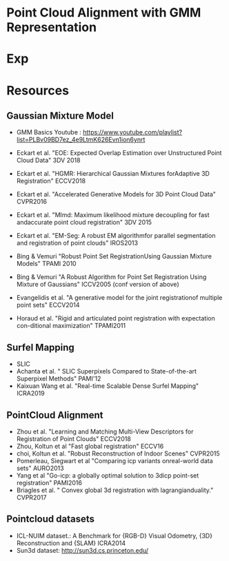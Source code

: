 # Point Cloud Alignment with GMM Representation

# Exp

# Resources

## Gaussian Mixture Model
- GMM Basics Youtube : https://www.youtube.com/playlist?list=PLBv09BD7ez_4e9LtmK626Evn1ion6ynrt
- Eckart et al. "EOE: Expected Overlap Estimation over Unstructured Point Cloud Data" 3DV 2018
- Eckart et al. "HGMR: Hierarchical Gaussian Mixtures forAdaptive 3D Registration" ECCV2018
- Eckart et al. "Accelerated Generative Models for 3D Point Cloud Data" CVPR2016
- Eckart et al. "Mlmd: Maximum likelihood mixture decoupling for fast andaccurate point cloud registration" 3DV 2015
- Eckart et al. "EM-Seg:  A robust EM algorithmfor parallel segmentation and registration of point clouds" IROS2013
- Bing & Vemuri "Robust Point Set RegistrationUsing Gaussian Mixture Models" TPAMI 2010
- Bing & Vemuri "A Robust Algorithm for Point Set Registration Using Mixture of Gaussians" ICCV2005 (conf version of above)

- Evangelidis et al. "A generative model for the joint registrationof multiple point sets" ECCV2014
- Horaud et al. "Rigid and articulated point registration with expectation con-ditional maximization" TPAMI2011


## Surfel Mapping
- SLIC
- Achanta et al. " SLIC Superpixels Compared to State-of-the-art Superpixel Methods" PAMI'12
- Kaixuan Wang et al. "Real-time  Scalable  Dense  Surfel  Mapping" ICRA2019


## PointCloud Alignment
- Zhou et al. "Learning and Matching Multi-View Descriptors for Registration of Point Clouds" ECCV2018
- Zhou, Koltun et al "Fast global registration" ECCV16
- choi, Koltun et al. "Robust Reconstruction of Indoor Scenes" CVPR2015
- Pomerleau, Siegwart et al "Comparing icp variants onreal-world data sets" AURO2013
- Yang et al "Go-icp: a globally optimal solution to 3dicp point-set registration" PAMI2016
- Briagles et al. " Convex global 3d registration with lagrangianduality." CVPR2017

## Pointcloud datasets 
-  ICL-NUIM dataset.: A Benchmark for {RGB-D} Visual Odometry, {3D} Reconstruction and {SLAM} ICRA2014
- Sun3d dataset: http://sun3d.cs.princeton.edu/
